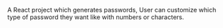 A React project which generates passwords,
User can customize which type of password they want like with numbers or characters.
